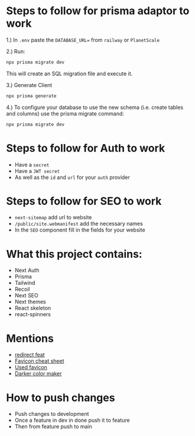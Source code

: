 # Steps to follow for prisma adaptor to work

1.) In `.env` paste the `DATABASE_URL=` from `railway` or `PlanetScale`

2.) Run:

```bash
npx prisma migrate dev
```

This will create an SQL migration file and execute it.

3.) Generate Client

```bash
npx prisma generate
```

4.) To configure your database to use the new schema (i.e. create tables and columns) use the prisma migrate command:

```bash
npx prisma migrate dev
```

# Steps to follow for Auth to work

- Have a `secret`
- Have a `JWT secret`
- As well as the `id` and `url` for your `auth` provider

# Steps to follow for SEO to work

- `next-sitemap` add url to website
- `/public/site.webmanifest` add the necessary names
- In the `SEO` component fill in the fields for your website

# What this project contains:

- Next Auth
- Prisma
- Tailwind
- Recoil
- Next SEO
- Next themes
- React skeleton
- react-spinners

# Mentions

- [redirect feat](https://www.youtube.com/watch?v=VP-RCddbjrc)
- [Favicon cheat sheet](https://github.com/UmbrellaCrow612/favicon-cheat-sheet)
- [Used favicon](https://www.iconfinder.com/icons/291716/github_logo_social_network_social_icon)
- [Darker color maker](https://pinetools.com/darken-color)

# How to push changes

- Push changes to development
- Once a feature in dev in done push it to feature
- Then from feature push to main
